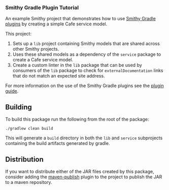 ### Smithy Gradle Plugin Tutorial 

An example Smithy project that demonstrates how to use [Smithy Gradle plugins](https://github.com/smithy-lang/smithy-gradle-plugin)
by creating a simple Cafe service model.

This project: 
1. Sets up a `lib` project containing Smithy models that are shared across other Smithy projects.
2. Uses these shared models as a dependency of the `service` package to create a Cafe service model. 
3. Create a custom linter in the `lib` package that can be used by consumers of the `lib` package to
   check for `externalDocumentation` links that do not match an expected site address.

For more information on the use of the Smithy Gradle plugins see the [plugin guide](https://smithy.io/2.0/guides/gradle-plugin/index.html).

## Building
To build this package run the following from the root of the package:

```
./gradlew clean build
```

This will generate a `build` directory in both the `lib` and `service` subprojects 
containing the build artifacts generated by gradle.

## Distribution
If you want to distribute either of the JAR files created by this package, consider adding the
[maven-publish](https://docs.gradle.org/current/userguide/publishing_maven.html) plugin to the project to publish the JAR to a maven repository.
